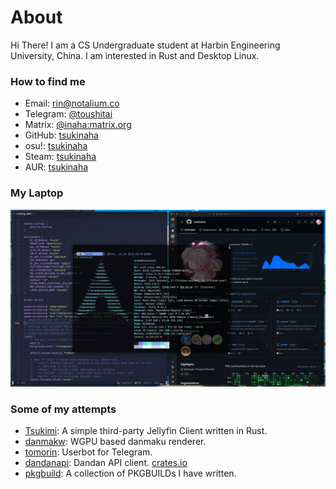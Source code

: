 # About
Hi There! I am a CS Undergraduate student at Harbin Engineering University, China. I am interested in Rust and Desktop Linux. 

### How to find me
- Email: [rin@notalium.co](mailto:rin@notalium.co)
- Telegram: [@toushitai](https://t.me/toushitai)
- Matrix: [@inaha:matrix.org](https://matrix.to/#/@inaha:matrix.org)
- GitHub: [tsukinaha](https://www.github.com/tsukinaha)
- osu!: [tsukinaha](https://osu.ppy.sh/users/34279591)
- Steam: [tsukinaha](https://steamcommunity.com/id/tsukinaha/)
- AUR: [tsukinaha](https://aur.archlinux.org/account/Inaha)

### My Laptop
![arch](image_2025-06-28_21-58-16.png)

### Some of my attempts
- [Tsukimi](./tsukimi.md): A simple third-party Jellyfin Client written in Rust.
- [danmakw](./POST_2025_06_29_22_50.md): WGPU based danmaku renderer.
- [tomorin](./POST_2025_06_29_22_55.md): Userbot for Telegram.
- [dandanapi](./POST_2025_06_29_23_00.md): Dandan API client. [crates.io](https://crates.io/crates/dandanapi)
- [pkgbuild](./POST_2025_06_29_23_05.md): A collection of PKGBUILDs I have written.
